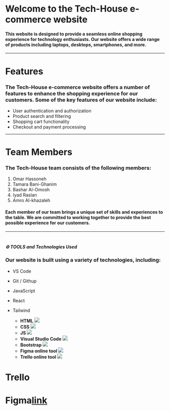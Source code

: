 # Welcome to the Tech-House e-commerce website 
#### This website is designed to provide a seamless online shopping experience for technology enthusiasts. Our website offers a wide range of products including laptops, desktops, smartphones, and more.
---

# Features
### The Tech-House e-commerce website offers a number of features to enhance the shopping experience for our customers. Some of the key features of our website include:

* User authentication and authorization
* Product search and filtering
* Shopping cart functionality
* Checkout and payment processing

--- 

# Team Members
### The Tech-House team consists of the following members:

1. Omar Hassoneh
2. Tamara Bani-Ghanim
3. Bashar Al-Omosh
4. Iyad Raslan
5. Amro Al-khazaleh

#### Each member of our team brings a unique set of skills and experiences to the table. We are committed to working together to provide the best possible experience for our customers.

---

# 
##### **⚙️ TOOLS and Technologies Used**
### Our website is built using a variety of technologies, including:
* VS Code
* Git / Githup 
* JavaScript
* React
* Tailwind

   * **HTML  ![](images/html-5.png)**
   * **CSS   ![](images/CSS-1.png)**
   * **JS ![](images/javascript.png)**
   * **Visual Studio Code ![](images/vs.png)**
   * **Bootstrap ![](images/bootstrap.png)**
   * **Figma online tool ![](images/figma2.png)**
   * **Trello online tool ![](images/trello.png)**   

# Trello
# Figma[link](https://www.figma.com/file/bigcRkFO0awvGn2Q01gWWx/TechHouse?type=design&node-id=0%3A1&t=nwt088BMOJkVeF5h-1)